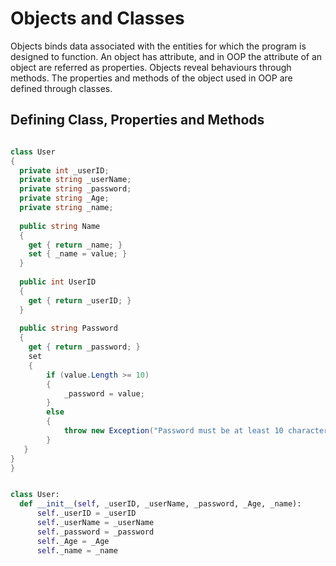 # Objects and Classes

Objects binds data associated with the entities for which the program is designed to function. An object has attribute, and in OOP the attribute of an object are referred as 
properties. Objects reveal behaviours through methods. The properties and methods of the object used in OOP are defined through classes.

## Defining Class, Properties and Methods
```csharp

class User
{
  private int _userID;
  private string _userName;
  private string _password;
  private string _Age;
  private string _name;
  
  public string Name
  {
    get { return _name; }
    set { _name = value; }
  }
  
  public int UserID
  {
    get { return _userID; }
  }
  
  public string Password
  {
    get { return _password; }
    set
    {
        if (value.Length >= 10)
        {
            _password = value;
        }
        else
        {
            throw new Exception("Password must be at least 10 characters");
        }
   }
}
}

```

```python

class User:
  def __init__(self, _userID, _userName, _password, _Age, _name):
      self._userID = _userID
      self._userName = _userName
      self._password = _password
      self._Age = _Age
      self._name = _name
      
```



